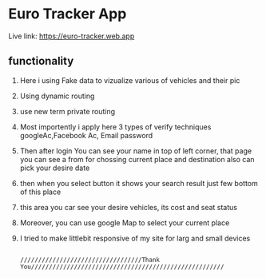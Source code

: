 # Euro Tracker App

Live link: https://euro-tracker.web.app

## functionality

1. Here i using Fake data to vizualize various of vehicles and their pic
2. Using dynamic routing
3. use new term private routing
4. Most importently i apply here 3 types of verify techniques googleAc,Facebook Ac, Email password
5.  Then after login You can see your name in top of left corner, that page you can see a from for chossing current place and destination also can pick your desire date
6.  then when you select button it shows your search result just few bottom of this place
7.  this area you car see your desire vehicles, its cost and seat status
8.  Moreover, you can use google Map to select your current place
9. I tried to make littlebit responsive of my site for larg and small devices



                                             //////////////////////////////////Thank You//////////////////////////////////////////////////////

